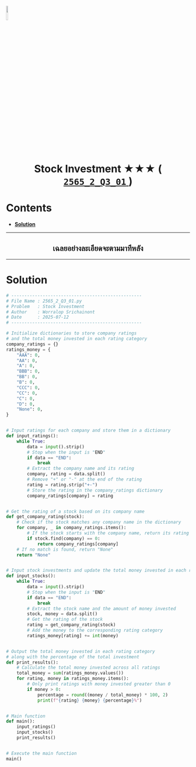 <p align="left">
  <a href="../../README.md">
    <img src="../../../../Z99-OTHERS/00-common/00-back.png" style="width:10%">
  </a>
</p>

<div align="center">
  <h1>
    Stock Investment ★★★ (
      <a href="https://drive.google.com/file/d/17qHF6-icxbhkcdWW6TGm4iqUiztbMpTy/view?usp=sharing">
        <code>2565_2_Q3_01</code>
      </a>
    )
  </h1>
</div>

# Contents

-   [**Solution**](#solution)

---

<div align="center">
  <h2>เฉลยอย่างละเอียดจะตามมาทีหลัง</h2>
</div>

---

# Solution

```python
# --------------------------------------------------
# File Name : 2565_2_Q3_01.py
# Problem   : Stock Investment
# Author    : Worralop Srichainont
# Date      : 2025-07-12
# --------------------------------------------------

# Initialize dictionaries to store company ratings
# and the total money invested in each rating category
company_ratings = {}
ratings_money = {
    "AAA": 0,
    "AA": 0,
    "A": 0,
    "BBB": 0,
    "BB": 0,
    "B": 0,
    "CCC": 0,
    "CC": 0,
    "C": 0,
    "D": 0,
    "None": 0,
}


# Input ratings for each company and store them in a dictionary
def input_ratings():
    while True:
        data = input().strip()
        # Stop when the input is "END"
        if data == "END":
            break
        # Extract the company name and its rating
        company, rating = data.split()
        # Remove "+" or "-" at the end of the rating
        rating = rating.strip("+-")
        # Store the rating in the company_ratings dictionary
        company_ratings[company] = rating


# Get the rating of a stock based on its company name
def get_company_rating(stock):
    # Check if the stock matches any company name in the dictionary
    for company, _ in company_ratings.items():
        # If the stock starts with the company name, return its rating
        if stock.find(company) == 0:
            return company_ratings[company]
    # If no match is found, return "None"
    return "None"


# Input stock investments and update the total money invested in each rating category
def input_stocks():
    while True:
        data = input().strip()
        # Stop when the input is "END"
        if data == "END":
            break
        # Extract the stock name and the amount of money invested
        stock, money = data.split()
        # Get the rating of the stock
        rating = get_company_rating(stock)
        # Add the money to the corresponding rating category
        ratings_money[rating] += int(money)


# Output the total money invested in each rating category
# along with the percentage of the total investment
def print_results():
    # Calculate the total money invested across all ratings
    total_money = sum(ratings_money.values())
    for rating, money in ratings_money.items():
        # Only print ratings with money invested greater than 0
        if money > 0:
            percentage = round((money / total_money) * 100, 2)
            print(f"{rating} {money} {percentage}%")


# Main function
def main():
    input_ratings()
    input_stocks()
    print_results()


# Execute the main function
main()
```
